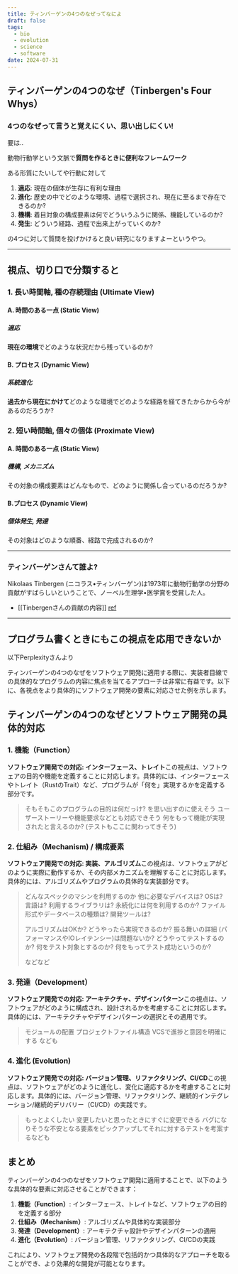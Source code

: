 ```yaml
---
title: ティンバーゲンの4つのなぜってなによ
draft: false
tags:
  - bio
  - evolution
  - science
  - software
date: 2024-07-31
---
```


## **ティンバーゲンの4つのなぜ**（Tinbergen's Four Whys）

### 4つのなぜって言うと覚えにくい、思い出しにくい!

要は..

動物行動学という文脈で**質問を作るときに便利なフレームワーク**

ある形質にたいしてや行動に対して

1. **適応**: 現在の個体が生存に有利な理由
2. **進化**: 歴史の中でどのような環境、過程で選択され、現在に至るまで存在できるのか?
3. **機構**: 着目対象の構成要素は何でどういうふうに関係、機能しているのか?
4. **発生**: どういう経路、過程で出来上がっていくのか?

の4つに対して質問を投げかけると良い研究になりますよーというやつ。


--- 
## 視点、切り口で分類すると
### 1. 長い時間軸, 種の存続理由 (Ultimate View)

#### A. 時間のある一点 (Static View)

##### 適応
**現在の環境**でどのような状況だから残っているのか?

#### B. プロセス (Dynamic View)

##### 系統進化
**過去から現在にかけて**どのような環境でどのような経路を経てきたからから今があるのだろうか?

### 2. 短い時間軸, 個々の個体 (Proximate View)

#### A. 時間のある一点 (Static View)
##### 機構, メカニズム
その対象の構成要素はどんなもので、どのように関係し合っているのだろうか?

#### B.プロセス (Dynamic View)
##### 個体発生, 発達
その対象はどのような順番、経路で完成されるのか?

--- 
### ティンバーゲンさんて誰よ?

Nikolaas Tinbergen (ニコラス•ティンバーゲン)は1973年に動物行動学の分野の貢献がすばらしいということで、ノーベル生理学•医学賞を受賞した人。

- [[Tinbergenさんの貢献の内容]] [ref](https://pubmed.ncbi.nlm.nih.gov/17832462/)
--- 


## プログラム書くときにもこの視点を応用できないか

以下Perplexityさんより

ティンバーゲンの4つのなぜをソフトウェア開発に適用する際に、実装者目線での具体的なプログラムの内容に焦点を当てるアプローチは非常に有益です。以下に、各視点をより具体的にソフトウェア開発の要素に対応させた例を示します。

## ティンバーゲンの4つのなぜとソフトウェア開発の具体的対応

### 1. 機能（Function）

**ソフトウェア開発での対応: インターフェース、トレイト**この視点は、ソフトウェアの目的や機能を定義することに対応します。具体的には、インターフェースやトレイト（RustのTrait）など、プログラムが「何を」実現するかを定義する部分です。

> そもそもこのプログラムの目的は何だっけ? を思い出すのに使えそう
> ユーザーストーリーや機能要求などとも対応できそう
> 何をもって機能が実現されたと言えるのか? (テストもここに関わってきそう)

### 2. 仕組み（Mechanism) / 構成要素

**ソフトウェア開発での対応: 実装、アルゴリズム**この視点は、ソフトウェアがどのように実際に動作するか、その内部メカニズムを理解することに対応します。具体的には、アルゴリズムやプログラムの具体的な実装部分です。

> どんなスペックのマシンを利用するのか
> 他に必要なデバイスは?
> OSは?
> 言語は?
> 利用するライブラリは?
> 永続化には何を利用するのか? ファイル形式やデータベースの種類は?
> 開発ツールは?
> 
> アルゴリズムはOKか? どうやったら実現できるのか? 
> 振る舞いの詳細 (パフォーマンスやIOレイテンシー)は問題ないか?
> どうやってテストするのか?
> 何をテスト対象とするのか?
> 何をもってテスト成功というのか?
> 
> などなど

### 3. 発達（Development）

**ソフトウェア開発での対応: アーキテクチャ、デザインパターン**この視点は、ソフトウェアがどのように構成され、設計されるかを考慮することに対応します。具体的には、アーキテクチャやデザインパターンの選択とその適用です。

> モジュールの配置
> プロジェクトファイル構造
> VCSで進捗と意図を明確にする
> なども

### 4. 進化 (Evolution)

**ソフトウェア開発での対応: バージョン管理、リファクタリング、CI/CD**この視点は、ソフトウェアがどのように進化し、変化に適応するかを考慮することに対応します。具体的には、バージョン管理、リファクタリング、継続的インテグレーション/継続的デリバリー（CI/CD）の実践です。

> もっとよくしたい
> 変更したいと思ったときにすぐに変更できる
> バグになりそうな不安となる要素をピックアップしてそれに対するテストを考案するなども

## まとめ

ティンバーゲンの4つのなぜをソフトウェア開発に適用することで、以下のような具体的な要素に対応させることができます：

1. **機能（Function）**: インターフェース、トレイトなど、ソフトウェアの目的を定義する部分
2. **仕組み（Mechanism）**: アルゴリズムや具体的な実装部分
3. **発達（Development）**: アーキテクチャ設計やデザインパターンの適用
4. **進化（Evolution）**: バージョン管理、リファクタリング、CI/CDの実践

これにより、ソフトウェア開発の各段階で包括的かつ具体的なアプローチを取ることができ、より効果的な開発が可能となります。